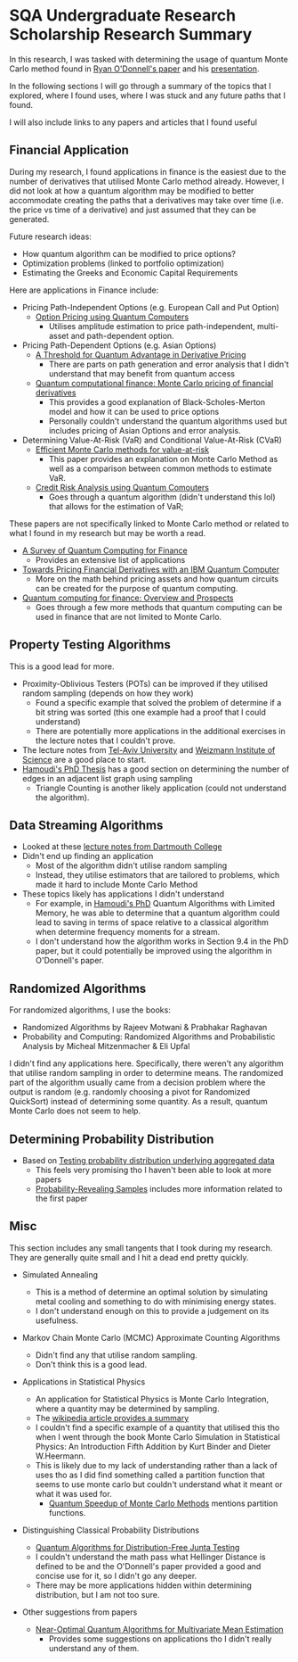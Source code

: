 # SQA Undergraduate Research Scholarship Research Summary

In this research, I was tasked with determining the usage of quantum Monte
Carlo method found in [Ryan O'Donnell's
paper](https://arxiv.org/pdf/2208.07544.pdf) and his [presentation](https://www.youtube.com/watch?v=W3aLlgrINxE).

In the following sections I will go through a summary of the topics that I
explored, where I found uses, where I was stuck and any future paths that I
found.

I will also include links to any papers and articles that I found useful

## Financial Application
During my research, I found applications in finance is the easiest due to the number of derivatives that utilised Monte Carlo method already.
However, I did not look at how a quantum algorithm may be modified to better accommodate creating the paths that a
derivatives may take over time (i.e. the price vs time of a derivative) and just assumed that they can be generated.

Future research ideas:
- How quantum algorithm can be modified to price options?
- Optimization problems (linked to portfolio optimization)
- Estimating the Greeks and Economic Capital Requirements

Here are applications in Finance include:
- Pricing Path-Independent Options (e.g. European Call and Put Option)
  - [Option Pricing using Quantum Computers](https://arxiv.org/pdf/1905.02666.pdf)
    - Utilises amplitude estimation to price path-independent, multi-asset and path-dependent option.
- Pricing Path-Dependent Options (e.g. Asian Options)
  - [A Threshold for Quantum Advantage in Derivative Pricing](https://arxiv.org/pdf/2012.03819.pdf)
    - There are parts on path generation and error analysis that I didn't understand that may benefit from quantum access
  - [Quantum computational finance: Monte Carlo pricing of financial derivatives](https://journals.aps.org/pra/abstract/10.1103/PhysRevA.98.022321)
    - This provides a good explanation of Black-Scholes-Merton model and how it can be used to price options
    - Personally couldn't understand the quantum algorithms used but includes pricing of Asian Options and error analysis.
- Determining Value-At-Risk (VaR) and Conditional Value-At-Risk (CVaR)
  - [Efficient Monte Carlo methods for value-at-risk](https://www0.gsb.columbia.edu/faculty/pglasserman/Other/masteringrisk.pdf)
    - This paper provides an explanation on Monte Carlo Method as well as a comparison between common methods to estimate VaR.
  - [Credit Risk Analysis using Quantum Comouters](https://arxiv.org/pdf/1907.03044.pdf)
    - Goes through a quantum algorithm (didn't understand this lol) that allows for the estimation of VaR;

These papers are not specifically linked to Monte Carlo method or related to what I found in my research but may be worth a read.
- [A Survey of Quantum Computing for Finance](https://arxiv.org/pdf/2201.02773.pdf)
  - Provides an extensive list of applications
- [Towards Pricing Financial Derivatives with an IBM Quantum Computer](https://arxiv.org/pdf/1904.05803.pdf)
  - More on the math behind pricing assets and how quantum circuits can be created for the purpose of quantum computing.
- [Quantum computing for finance: Overview and Prospects](https://www.sciencedirect.com/science/article/pii/S2405428318300571?via%3Dihub#bib001)
    - Goes through a few more methods that quantum computing can be used in finance that are not limited to Monte Carlo.

## Property Testing Algorithms
This is a good lead for more.
- Proximity-Oblivious Testers (POTs) can be improved if they utilised random sampling (depends on how they work)
  - Found a specific example that solved the problem of determine if a bit string was sorted (this one example had a proof that I could understand)
  - There are potentially more applications in the additional exercises in the lecture notes that I couldn't prove.
- The lecture notes from [Tel-Aviv University](https://www.wisdom.weizmann.ac.il/~oded/PDF/dana-tech.pdf)
  and [Weizmann Institute of Science](https://www.wisdom.weizmann.ac.il/~oded/PDF/pt-v3.pdf) are a good place to
  start.
- [Hamoudi's PhD Thesis](https://yassine-hamoudi.github.io/files/other/PhDthesis.pdf) has a good section on determining
  the number of edges in an adjacent list graph using sampling
  - Triangle Counting is another likely application (could not understand the algorithm).


## Data Streaming Algorithms
- Looked at these [lecture notes from Dartmouth College](https://www.cs.dartmouth.edu/~ac/Teach/data-streams-lecnotes.pdf)
- Didn't end up finding an application
  - Most of the algorithm didn't utilise random sampling
  - Instead, they utilise estimators that are tailored to problems, which made it hard to include Monte Carlo Method
- These topics likely has applications I didn't understand
  - For example, in [Hamoudi's PhD](https://yassine-hamoudi.github.io/files/other/PhDthesis.pdf) Quantum Algorithms with
    Limited Memory, he was able to determine that a quantum algorithm could lead to saving in terms of space relative to
    a classical algorithm when determine frequency moments for a stream. 
  - I don't understand how the algorithm works in Section 9.4 in the PhD paper, but it could potentially be improved
    using the algorithm in O'Donnell's paper.

## Randomized Algorithms
For randomized algorithms, I use the books:
- Randomized Algorithms by Rajeev Motwani & Prabhakar Raghavan
- Probability and Computing: Randomized Algorithms and Probabilistic Analysis by Micheal Mitzenmacher & Eli Upfal

I didn't find any applications here.
Specifically, there weren't any algorithm that utilise random sampling in order to determine means.
The randomized part of the algorithm usually came from a decision problem where the output is random (e.g. randomly
choosing a pivot for Randomized QuickSort) instead of determining some quantity.
As a result, quantum Monte Carlo does not seem to help.

## Determining Probability Distribution
- Based on [Testing probability distribution underlying aggregated data](https://arxiv.org/pdf/1402.3835.pdf) 
  - This feels very promising tho I haven't been able to look at more papers
  - [Probability-Revealing Samples](http://proceedings.mlr.press/v84/onak18a/onak18a.pdf) includes more information
    related to the first paper

## Misc
This section includes any small tangents that I took during my research. 
They are generally quite small and I hit a dead end pretty quickly.

- Simulated Annealing
  - This is a method of determine an optimal solution by simulating metal cooling and something to do with minimising energy states.
  - I don't understand enough on this to provide a judgement on its usefulness.

- Markov Chain Monte Carlo (MCMC) Approximate Counting Algorithms
  - Didn't find any that utilise random sampling.
  - Don't think this is a good lead.
  
- Applications in Statistical Physics
  - An application for Statistical Physics is Monte Carlo Integration, where a quantity may be determined by sampling.
  - The [wikipedia article provides a summary](https://en.wikipedia.org/wiki/Monte_Carlo_method_in_statistical_physics) 
  - I couldn't find a specific example of a quantity that utilised this tho when I went through the book Monte Carlo Simulation in Statistical Physics: An Introduction Fifth Addition by Kurt Binder and Dieter W.Heermann.
  - This is likely due to my lack of understanding rather than a lack of uses tho as I did find something called a partition function that seems to use monte carlo but couldn't understand what it meant or what it was used for.
    - [Quantum Speedup of Monte Carlo Methods](https://royalsocietypublishing.org/doi/10.1098/rspa.2015.0301#d3e10400) mentions partition functions.

- Distinguishing Classical Probability Distributions
  - [Quantum Algorithms for Distribution-Free Junta Testing](https://link.springer.com/chapter/10.1007/978-3-030-19955-5_5)
  - I couldn't understand the math pass what Hellinger Distance is defined to be and the O'Donnell's paper provided a good and concise use for it, so I didn't go any deeper.
  - There may be more applications hidden within determining distribution, but I am not too sure.

- Other suggestions from papers
  - [Near-Optimal Quantum Algorithms for Multivariate Mean Estimation](https://dl.acm.org/doi/pdf/10.1145/3519935.3520045)
    - Provides some suggestions on applications tho I didn't really understand any of them.
